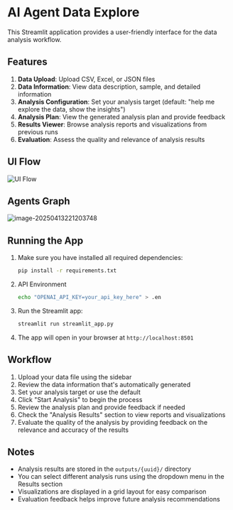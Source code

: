 # AI Agent Data Explore

This Streamlit application provides a user-friendly interface for the data analysis workflow.

## Features

1. **Data Upload**: Upload CSV, Excel, or JSON files
2. **Data Information**: View data description, sample, and detailed information
3. **Analysis Configuration**: Set your analysis target (default: "help me explore the data, show the insights")
4. **Analysis Plan**: View the generated analysis plan and provide feedback
5. **Results Viewer**: Browse analysis reports and visualizations from previous runs
6. **Evaluation**: Assess the quality and relevance of analysis results

## UI Flow
![UI Flow](http://hexo.kygoho.win/upload/uploads/4fae295c-4e11-4603-918d-cc8ae028f8ac.png)

## Agents Graph

![image-20250413221203748](http://hexo.kygoho.win/upload/uploads/623a4c71-f49d-41a7-894f-cf65a300c818.png)

## Running the App

1. Make sure you have installed all required dependencies:
   ```bash
   pip install -r requirements.txt
   ```

2. API Environment
   ```bash
   echo "OPENAI_API_KEY=your_api_key_here" > .en
   ```

3. Run the Streamlit app:
   ```bash
   streamlit run streamlit_app.py
   ```

4. The app will open in your browser at `http://localhost:8501`

## Workflow

1. Upload your data file using the sidebar
2. Review the data information that's automatically generated
3. Set your analysis target or use the default
4. Click "Start Analysis" to begin the process
5. Review the analysis plan and provide feedback if needed
6. Check the "Analysis Results" section to view reports and visualizations
7. Evaluate the quality of the analysis by providing feedback on the relevance and accuracy of the results

## Notes

- Analysis results are stored in the `outputs/{uuid}/` directory
- You can select different analysis runs using the dropdown menu in the Results section
- Visualizations are displayed in a grid layout for easy comparison
- Evaluation feedback helps improve future analysis recommendations
